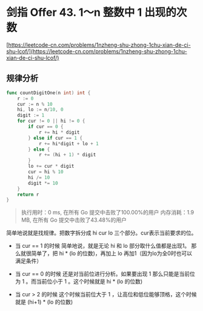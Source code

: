 # 剑指 Offer 43. 1～n 整数中 1 出现的次数
[https://leetcode-cn.com/problems/1nzheng-shu-zhong-1chu-xian-de-ci-shu-lcof/](https://leetcode-cn.com/problems/1nzheng-shu-zhong-1chu-xian-de-ci-shu-lcof/)
## 规律分析
```go
func countDigitOne(n int) int {
	r := 0
	cur := n % 10
	hi, lo := n/10, 0
	digit := 1
	for cur != 0 || hi != 0 {
		if cur == 0 {
			r += hi * digit
		} else if cur == 1 {
			r += hi*digit + lo + 1
		} else {
			r += (hi + 1) * digit
		}
		lo += cur * digit
		cur = hi % 10
		hi /= 10
		digit *= 10
	}
	return r
}
```
>执行用时：0 ms, 在所有 Go 提交中击败了100.00%的用户
内存消耗：1.9 MB, 在所有 Go 提交中击败了43.48%的用户

简单地说就是找规律。把数字拆分成 hi cur lo 三个部分。cur表示当前要求的位。
- 当 cur == 1 的时候
    简单地说，就是无论 hi 和 lo 部分取什么值都是出现1。
    那么就很简单了，把 hi * (lo 的位数)，再加上 lo 再加1（因为lo为全0时也可以满足条件）

- 当 cur == 0 的时候
    还是对当前位进行分析。如果要出现 1 那么只能是当前位为 1 。而当前位小于 1 。这个时候就是 hi * (lo 的位数)

- 当 cur > 2 的时候
    这个时候当前位大于 1 ，让高位和低位能够顶格，这个时候就是 (hi+1) * (lo 的位数)